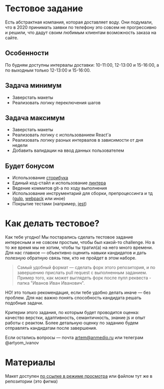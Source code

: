 # Тестовое задание
Есть абстрактная компания, которая доставляет воду. Они подумали, что в 2020 принимать заявки по телефону это совсем не прогрессивно и решили, что дадут своим любимым клиентам возможность заказа на сайте.

## Особенности
По будням доступны интервалы доставки: 10-11:00, 12-13:00 и 15-16:00, а по выходным только 12-13:00 и 15-16:00.

## Задача минимум
- Заверстать макеты
- Реализовать логику переключения шагов

## Задача максимум
- Заверстать макеты
- Реализовать логику с использованием React'а
- Реализовать логику разных интервалов в зависимости от дня недели
- Добавить валидации на ввод данных пользователем

## Будет бонусом
- Использование [сторибука](https://storybook.js.org/)
- Единый код-стайл и использование [линтера](https://eslint.org/)
- Ведение коммитов git-а по ходу выполнения
- Использование инструментарий для сборки, препроцессинга и тд ([gulp](https://gulpjs.com/), [webpack](https://webpack.js.org/) или иное)
- Покрытие тестами (например, [jest](https://jestjs.io/))

# Как делать тестовое?
Как тебе угодно! Мы постарались сделать тестовое задание интересным и не совсем простым, чтобы был какой-то challenge. Но в то же время мы не хотим, чтобы ты тратил(а) на него много времени. Для нас главное — объективно оценить навыки кандидатов и дать полезную обратную связь тем, кто не пройдет в этом наборе.

> Самый удобный формат — сделать форк этого репозитория, и по завершению прислать pull request с выполненным заданием. Пример того, как может выглядеть форк после пулл реквеста - папка "Иванов Иван Иванович".

НО! это только рекомендация, если тебе удобно делать иначе — без проблем. Для нас важно понять способность кандидата решать подобные задачи.

Критерии этого задания, по которым будет проводится оценка: качество верстки, адаптивность, семантичность, знание js и опыт работы с реактом. Более детальную оценку по заданию будем отправлять кандидатам после завершения.

Если остались вопросы — почта artem@anmedio.ru или телеграм @artyom_ivanov

# Материалы
Макет доступен [по ссылке в режиме просмотра](https://www.figma.com/file/iqKdXp063fMoEFD7oZHxVS/%D0%A2%D0%B5%D1%81%D1%82%D0%BE%D0%B2%D0%BE%D0%B5-frontend?node-id=1%3A66) или файлом тут же в репозитории (это фигма)